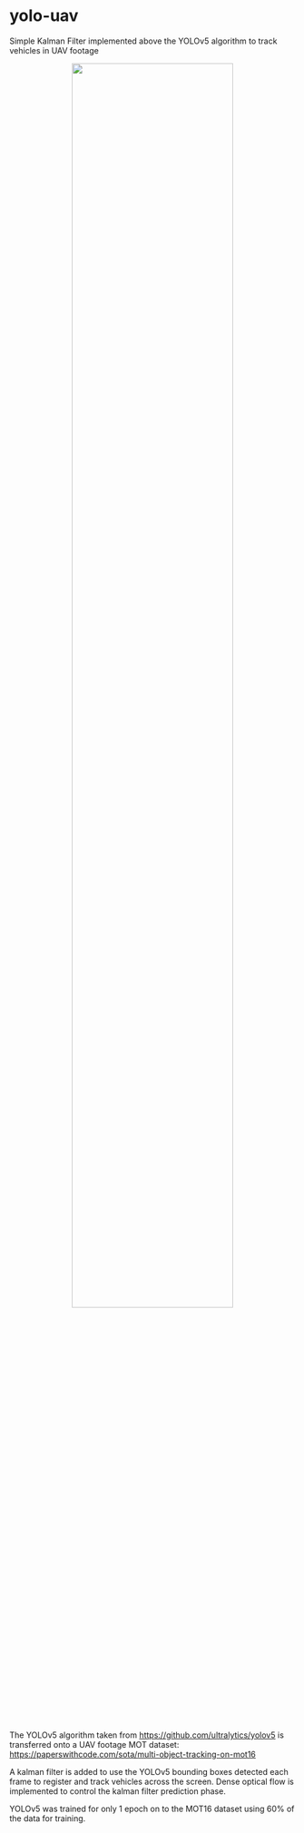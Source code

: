 # yolo-uav
Simple Kalman Filter implemented above the YOLOv5 algorithm to track vehicles in UAV footage

<p align="center" width="100%">
    <img width="75%" src="./sample/sample_vid.gif"> 
</p>

The YOLOv5 algorithm taken from https://github.com/ultralytics/yolov5 is transferred onto a UAV footage MOT dataset:
https://paperswithcode.com/sota/multi-object-tracking-on-mot16

A kalman filter is added to use the YOLOv5 bounding boxes detected each frame to register and track vehicles across the screen.
Dense optical flow is implemented to control the kalman filter prediction phase.

YOLOv5 was trained for only 1 epoch on to the MOT16 dataset using 60% of the data for training.
